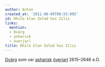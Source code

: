 ```yaml
---
author: Anton
created_at: '2011-08-09T08:55:09Z'
id: Khilo klan Zolod hus Ziliz
links:
  mention:
  - Dvärg
  - asharisk
  - överjarl
title: Khilo klan Zolod hus Ziliz
---
```


[Dvärg] som var [asharisk][] [överjarl] 2615–2646 e.D.

  [Dvärg]: Dvärg
  [asharisk]: asharisk
  [överjarl]: överjarl
